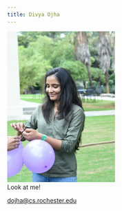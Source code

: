 ```yaml
---
title: Divya Ojha
---
```


<img src="divya.jpg" alt="divya" style="width: 250px;"/>
<br/>
Look at me!

dojha@cs.rochester.edu
